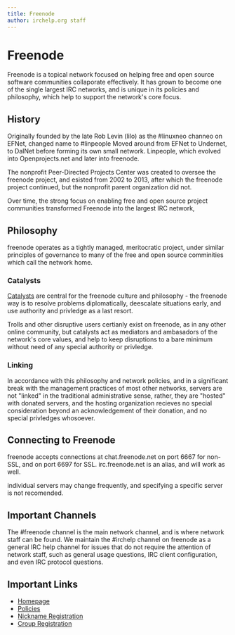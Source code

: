 ```yaml
---
title: Freenode
author: irchelp.org staff
---
```


# Freenode
Freenode is a topical network focused on helping free and open source software
communities collaporate effectively. It has grown to become one of the single
largest IRC networks, and is unique in its policies and philosophy, which help to
support the network's core focus.

## History

Originally founded by the late Rob Levin (lilo) as the #linuxneo channeo on EFNet,
changed name to #linpeople Moved around from EFNet to Undernet, to DalNet before
forming its own small network. Linpeople, which evolved into Openprojects.net and
later into freenode.

The nonprofit Peer-Directed Projects Center was created to oversee the freenode
project, and esisted from 2002 to 2013, after which the freenode project continued,
but the nonprofit parent organization did not.

Over time, the strong focus on enabling free and open source project communities
transformed Freenode into the largest IRC network,

## Philosophy
freenode operates as a tightly managed, meritocratic project, under similar
principles of governance to many of the free and open source comminities which
call the network home.

### Catalysts
[Catalysts](https://freenode.net/catalysts) are central for the freenode culture
and philosophy - the freenode way is to resolve problems diplomatically, deescalate
situations early, and use authority and privledge as a last resort.

Trolls and other disruptive users certianly exist on freenode, as in any other
online community, but catalysts act as mediators and ambasadors of the network's
core values, and help to keep disruptions to a bare minimum without need of any
special authority or privledge.

### Linking
In accordance with this philosophy and network policies, and in a significant break
with the management practices of most other networks, servers are not "linked"
in the traditional administrative sense, rather, they are "hosted" with donated
servers, and the hosting organization recieves no special consideration
beyond an acknowledgement of their donation, and no special privledges whosoever.

## Connecting to Freenode

freenode accepts connections at chat.freenode.net on port 6667 for non-SSL, and
on port 6697 for SSL. irc.freenode.net is an alias, and will work as well.

individual servers may change frequently, and specifying a specific server is not
recomended.

## Important Channels

The #freenode channel is the main network channel, and is where network staff can
be found.
We maintain the #irchelp channel on freenode as a general IRC help channel for
issues that do not require the attention of network staff, such as general usage
questions, IRC client configuration, and even IRC protocol questions.

## Important Links
* [Homepage](https://freenode.net/)
* [Policies](https://freenode.net/policies)
* [Nickname Registration](https://freenode.net/kb/answer/registration)
* [Croup Registration](https://freenode.net/groupreg)
